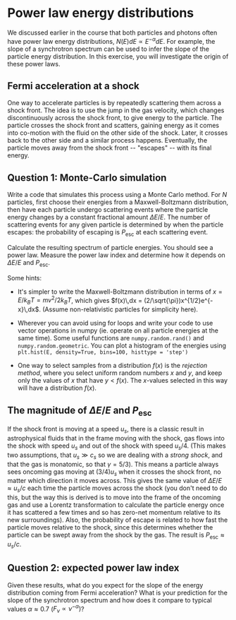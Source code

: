 # Power law energy distributions

We discussed earlier in the course that both particles and photons often have power law energy distributions, $N(E)dE\propto E^{-\alpha}dE$. For example, the slope of a synchrotron spectrum can be used to infer the slope of the particle energy distribution. In this exercise, you will investigate the origin of these power laws. 

## Fermi acceleration at a shock

One way to accelerate particles is by repeatedly scattering them across a shock front. The idea is to use the jump in the gas velocity, which changes discontinuously across the shock front, to give energy to the particle. The particle crosses the shock front and scatters, gaining energy as it comes into co-motion with the fluid on the other side of the shock. Later, it crosses back to the other side and a similar process happens. Eventually, the particle moves away from the shock front -- "escapes" -- with its final energy.

## Question 1: Monte-Carlo simulation

Write a code that simulates this process using a Monte Carlo method. For $N$ particles, first choose their energies from a Maxwell-Boltzmann distribution, then have each particle undergo scattering events where the particle energy changes by a constant fractional amount $\Delta E/E$. The number of scattering events for any given particle is determined by when the particle escapes: the probability of escaping is $P_\mathrm{esc}$ at each scattering event. 

Calculate the resulting spectrum of particle energies. You should see a power law. Measure the power law index and determine how it depends on $\Delta E/E$ and $P_\mathrm{esc}$. 

Some hints:
* It's simpler to write the Maxwell-Boltzmann distribution in terms of $x=E/k_BT = mv^2/2k_BT$, which gives $f(x)\,dx = (2/\sqrt{\pi})x^{1/2}e^{-x}\,dx$. (Assume non-relativistic particles for simplicity here).
* Wherever you can avoid using for loops and write your code to use vector operations in numpy (ie. operate on all particle energies at the same time). Some useful functions are ``numpy.random.rand()`` and ``numpy.random.geometric``. You can plot a histogram of the energies using 
``plt.hist(E, density=True, bins=100, histtype = 'step')``

* One way to select samples from a distribution $f(x)$ is the *rejection method*, where you select uniform random numbers $x$ and $y$, and keep only the values of $x$ that have $y < f(x)$. The $x$-values selected in this way will have a distribution $f(x)$. 

## The magnitude of $\Delta E/E$ and $P_\mathrm{esc}$

If the shock front is moving at a speed $u_s$, there is a classic result in astrophysical fluids that in the frame moving with the shock, gas flows into the shock with speed $u_s$ and out of the shock with speed $u_s/4$. (This makes two assumptions, that $u_s\gg c_s$ so we are dealing with a *strong shock*, and that the gas is monatomic, so that $\gamma=5/3$). This means a particle always sees oncoming gas moving at $(3/4)u_s$ when it crosses the shock front, no matter which direction it moves across. This gives the same value of $\Delta E/E\approx u_s/c$ each time the particle moves across the shock (you don't need to do this, but the way this is derived is to move into the frame of the oncoming gas and use a Lorentz transformation to calculate the particle energy once it has scattered a few times and so has zero-net momentum relative to its new surroundings). Also, the probability of escape is related to how fast the particle moves relative to the shock, since this determines whether the particle can be swept away from the shock by the gas. The result is $P_\mathrm{esc}\approx u_s/c$. 

## Question 2: expected power law index

Given these results, what do you expect for the slope of the energy distribution coming from Fermi acceleration? What is your prediction for the slope of the synchrotron spectrum and how does it compare to typical values $\alpha\approx 0.7$ ($F_\nu\propto \nu^{-\alpha}$)?
